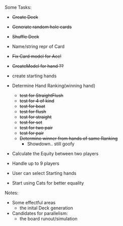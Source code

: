 Some Tasks:



- ~~Create Deck~~
- ~~Generate random hole cards~~
- ~~Shuffle Deck~~
- Name/string repr of Card
- ~~Fix Card model for Ace!~~
- ~~CreateModel for hand ??~~
- create starting hands

- Determine Hand Ranking(winning hand)
  - ~~test for StraightFlush~~
  - ~~test for 4 of kind~~
  - ~~test for boat~~
  - ~~test for flush~~
  - ~~test for straight~~
  - ~~test for set~~
  - ~~test for two pair~~
  - ~~test for pair~~
  - ~~Determine winner from hands of same Ranking~~
    - Showdown.. still goofy 

- Calculate the Equity between two players
- Handle up to 9 players
- User can select Starting hands

- Start using Cats for better equality

Notes:
- Some effectful areas
  - the inital Deck generation
- Candidates for parallelism:
  - the board runout/simulation
  